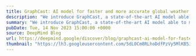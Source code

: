 ```yaml
---
title: GraphCast: AI model for faster and more accurate global weather forecasting
description: "We introduce GraphCast, a state-of-the-art AI model able to make medium-range weather forecasts with unprecedented accuracy"
summary: "We introduce GraphCast, a state-of-the-art AI model able to make medium-range weather forecasts with unprecedented accuracy"
pubDate: Tue, 14 Nov 2023 15:00:00 +0000
source: DeepMind Blog
url: https://deepmind.google/discover/blog/graphcast-ai-model-for-faster-and-more-accurate-global-weather-forecasting/
thumbnail: "https://lh3.googleusercontent.com/5dL0Cm8RLhoDdfPzVy5MlKB5JDcfYucbgxzNLJVFdtqRe15-bFTvfdOrpqnrM4m5XMEEboWtvyCLQgSCvHEH62QqZZI0V_zuBAz71fghXgU5UNFFwg=w1200-h630-n-nu"
---
```


